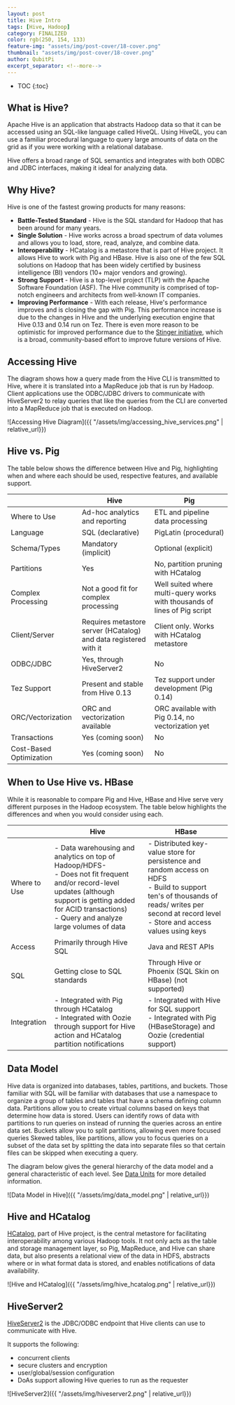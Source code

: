 ```yaml
---
layout: post
title: Hive Intro
tags: [Hive, Hadoop]
category: FINALIZED
color: rgb(250, 154, 133)
feature-img: "assets/img/post-cover/18-cover.png"
thumbnail: "assets/img/post-cover/18-cover.png"
author: QubitPi
excerpt_separator: <!--more-->
---
```


<!--more-->

* TOC
{:toc}

## What is Hive?

Apache Hive is an application that abstracts Hadoop data so that it can be accessed using an SQL-like language called
HiveQL. Using HiveQL, you can use a familiar procedural language to query large amounts of data on the grid as if you
were working with a relational database.

Hive offers a broad range of SQL semantics and integrates with both ODBC and JDBC interfaces, making it ideal for
analyzing data.

## Why Hive?

Hive is one of the fastest growing products for many reasons:

- **Battle-Tested Standard** - Hive is the SQL standard for Hadoop that has been around for many years.
- **Single Solution** - Hive works across a broad spectrum of data volumes and allows you to load, store, read, analyze,
  and combine data.
- **Interoperability** - HCatalog is a metastore that is part of Hive project. It allows Hive to work with Pig and
  HBase. Hive is also one of the few SQL solutions on Hadoop that has been widely certified by business intelligence
  (BI) vendors (10+ major vendors and growing).
- **Strong Support** - Hive is a top-level project (TLP) with the Apache Software Foundation (ASF). The Hive community
  is comprised of top-notch engineers and architects from well-known IT companies.
- **Improving Performance** - With each release, Hive's performance improves and is closing the gap with Pig. This
  performance increase is due to the changes in Hive and the underlying execution engine that Hive 0.13 and 0.14 run
  on Tez. There is even more reason to be optimistic for improved performance due to the
  [Stinger initiative](http://hortonworks.com/labs/stinger/), which is a broad, community-based effort to improve
  future versions of Hive.

## Accessing Hive

The diagram shows how a query made from the Hive CLI is transmitted to Hive, where it is translated into a MapReduce job
that is run by Hadoop. Client applications use the ODBC/JDBC drivers to communicate with HiveServer2 to relay queries
that like the queries from the CLI are converted into a MapReduce job that is executed on Hadoop.

![Accessing Hive Diagram]({{ "/assets/img/accessing_hive_services.png" | relative_url}})

## Hive vs. Pig

The table below shows the difference between Hive and Pig, highlighting when and where each should be used, respective
features, and available support.

|                         | Hive                                                             | Pig                                                                       |
|-------------------------|------------------------------------------------------------------|---------------------------------------------------------------------------|
| Where to Use            | Ad-hoc analytics and reporting                                   | ETL and pipeline data processing                                          |
| Language                | SQL (declarative)                                                | PigLatin (procedural)                                                     |
| Schema/Types            | Mandatory (implicit)                                             | Optional (explicit)                                                       |
| Partitions              | Yes                                                              | No, partition pruning with HCatalog                                       |
| Complex Processing      | Not a good fit for complex processing                            | Well suited where multi-query works with thousands of lines of Pig script |
| Client/Server           | Requires metastore server (HCatalog) and data registered with it | Client only. Works with HCatalog metastore                                |
| ODBC/JDBC               | Yes, through HiveServer2                                         | No                                                                        |
| Tez Support             | Present and stable from Hive 0.13                                | Tez support under development (Pig 0.14)                                  |
| ORC/Vectorization       | ORC and vectorization available                                  | ORC available with Pig 0.14, no vectorization yet                         |
| Transactions            | Yes (coming soon)                                                | No                                                                        |
| Cost-Based Optimization | Yes (coming soon)                                                | No                                                                        |

## When to Use Hive vs. HBase 

While it is reasonable to compare Pig and Hive, HBase and Hive serve very different purposes in the Hadoop ecosystem.
The table below highlights the differences and when you would consider using each.

|              | Hive                                                                                                                                                                                                                     | HBase                                                                                                                                                                                                  |
|--------------|--------------------------------------------------------------------------------------------------------------------------------------------------------------------------------------------------------------------------|--------------------------------------------------------------------------------------------------------------------------------------------------------------------------------------------------------|
| Where to Use | - Data warehousing and analytics on top of Hadoop/HDFS- <br />- Does not fit frequent and/or record-level updates (although support is getting added for ACID transactions)<br />- Query and analyze large volumes of data | - Distributed key-value store for persistence and random access on HDFS<br />- Build to support ten's of thousands of reads/ writes per second at record level<br />- Store and access values using keys |
| Access       | Primarily through Hive SQL                                                                                                                                                                                               | Java and REST APIs                                                                                                                                                                                     |
| SQL          | Getting close to SQL standards                                                                                                                                                                                           | Through Hive or Phoenix (SQL Skin on HBase) (not supported)                                                                                                                                            |
| Integration  | - Integrated with Pig through HCatalog<br />- Integrated with Oozie through support for Hive action and HCatalog partition notifications                                                                                   | - Integrated with Hive for SQL support<br />- Integrated with Pig (HBaseStorage) and Oozie (credential support)                                                                                          |

## Data Model

Hive data is organized into databases, tables, partitions, and buckets. Those familiar with SQL will be familiar with
databases that use a namespace to organize a group of tables and tables that have a schema defining column data.
Partitions allow you to create virtual columns based on keys that determine how data is stored. Users can identify rows
of data with partitions to run queries on instead of running the queries across an entire data set. Buckets allow you to
split partitions, allowing even more focused queries Skewed tables, like partitions, allow you to focus queries on a
subset of the data set by splitting the data into separate files so that certain files can be skipped when executing a
query.

The diagram below gives the general hierarchy of the data model and a general characteristic of each level. See
[Data Units](https://cwiki.apache.org/confluence/display/Hive/Tutorial#Tutorial-DataUnits) for more detailed
information.

![Data Model in Hive]({{ "/assets/img/data_model.png" | relative_url}})

## Hive and HCatalog

[HCatalog](https://cwiki.apache.org/confluence/display/Hive/HCatalog), part of Hive project, is the central metastore
for facilitating interoperability among various Hadoop tools. It not only acts as the table and storage management
layer, so Pig, MapReduce, and Hive can share data, but also presents a relational view of the data in HDFS, abstracts
where or in what format data is stored, and enables notifications of data availability.

![Hive and HCatalog]({{ "/assets/img/hive_hcatalog.png" | relative_url}})

## HiveServer2

[HiveServer2](https://cwiki.apache.org/confluence/display/Hive/Setting%20Up%20HiveServer2#SettingUpHiveServer2-HiveServer2)
is the JDBC/ODBC endpoint that Hive clients can use to communicate with Hive.

It supports the following:

* concurrent clients
* secure clusters and encryption
* user/global/session configuration
* DoAs support allowing Hive queries to run as the requester

![HiveServer2]({{ "/assets/img/hiveserver2.png" | relative_url}})
